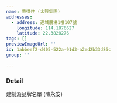 ```yaml
---
name: 靠得住 (太興集團)
addresses:
  - address: 連城廣場1樓107號
    longitude: 114.1876627
    latitude: 22.3828276
tags: []
previewImageUrl: ''
id: 1abbeef2-d405-522a-91d3-a2ed2b33d86c
group: ''

---
```

### Detail
建制派品牌名單 (陳永安)

